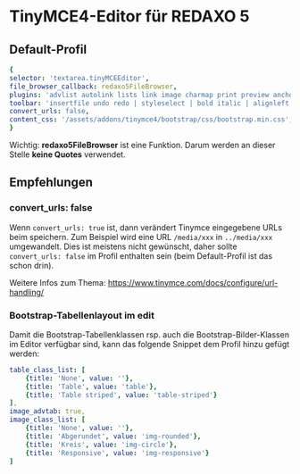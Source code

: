 # TinyMCE4-Editor für REDAXO 5

## Default-Profil

```yml
{
selector: 'textarea.tinyMCEEditor',
file_browser_callback: redaxo5FileBrowser,
plugins: 'advlist autolink lists link image charmap print preview anchor searchreplace visualblocks code fullscreen insertdatetime media table contextmenu paste code',
toolbar: 'insertfile undo redo | styleselect | bold italic | alignleft aligncenter alignright alignjustify | bullist numlist outdent indent | link image',
convert_urls: false,
content_css: '/assets/addons/tinymce4/bootstrap/css/bootstrap.min.css',
}
```

Wichtig: **redaxo5FileBrowser** ist eine Funktion. Darum werden an dieser Stelle **keine Quotes** verwendet. 

## Empfehlungen

### convert_urls: false

Wenn `convert_urls: true` ist, dann verändert Tinymce eingegebene URLs beim speichern. Zum Beispiel wird eine URL `/media/xxx` in `../media/xxx` umgewandelt. Dies ist meistens nicht gewünscht, daher sollte `convert_urls: false` im Profil enthalten sein (beim Default-Profil ist das schon drin).

Weitere Infos zum Thema: https://www.tinymce.com/docs/configure/url-handling/

### Bootstrap-Tabellenlayout im edit

Damit die Bootstrap-Tabellenklassen rsp. auch die Bootstrap-Bilder-Klassen im Editor verfügbar sind, kann das folgende Snippet dem Profil hinzu gefügt werden:

```yml
table_class_list: [
    {title: 'None', value: ''},
    {title: 'Table', value: 'table'},
    {title: 'Table striped', value: 'table-striped'}
], 
image_advtab: true,
image_class_list: [
    {title: 'None', value: ''},
    {title: 'Abgerundet', value: 'img-rounded'},
    {title: 'Kreis', value: 'img-circle'},
    {title: 'Responsive', value: 'img-responsive'}
]
```
